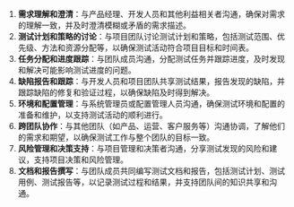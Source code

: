 1. **需求理解和澄清**：与产品经理、开发人员和其他利益相关者沟通，确保对需求的理解一致，并及时澄清模糊或矛盾的需求描述。
2. **测试计划和策略的讨论**：与项目团队讨论测试计划和策略，包括测试范围、优先级、方法和资源分配等，以确保测试活动符合项目目标和时间表。
3. **任务分配和进度跟踪**：与团队成员沟通，分配测试任务并跟踪进度，及时发现和解决可能影响测试进度的问题。
4. **缺陷报告和跟踪**：与开发人员和项目团队共享测试结果，报告发现的缺陷，并跟踪缺陷的修复和验证过程，以确保缺陷及时得到解决。
5. **环境和配置管理**：与系统管理员或配置管理人员沟通，确保测试环境和配置的准备和维护，以支持测试活动的顺利进行。
6. **跨团队协作**：与其他团队（如产品、运营、客户服务等）沟通协调，了解他们的需求和期望，以确保测试工作与整个团队的目标一致。
7. **风险管理和决策支持**：与项目管理和决策者沟通，分享测试发现的风险和建议，支持项目决策和风险管理。
8. **文档和报告撰写**：与团队成员共同编写测试文档和报告，包括测试计划、测试用例、测试报告等，以记录测试过程和结果，并支持团队间的知识共享和沟通。
